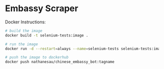 # Embassy Scraper

Docker Instructions:

```bash
# build the image
docker build -t selenium-tests:image .

# run the image
docker run -d --restart=always --name=selenium-tests selenium-tests:image

# push the image to dockerhub
docker push nathanesau/chinese_embassy_bot:tagname
```